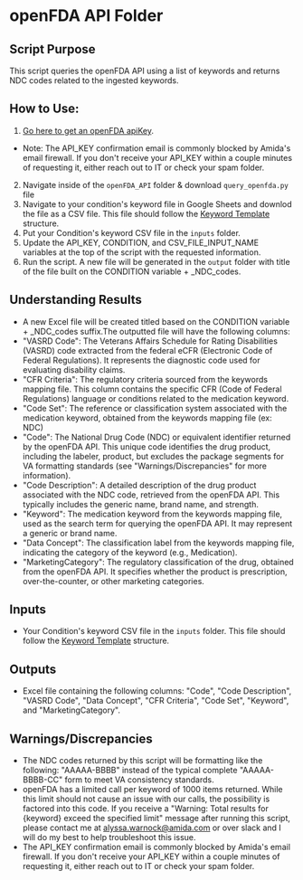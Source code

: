 # openFDA API Folder
## Script Purpose
This script queries the openFDA API using a list of keywords and returns NDC codes related to the ingested keywords. 

## How to Use:
1) [Go here to get an openFDA apiKey](https://open.fda.gov/apis/authentication/).
- Note: The API_KEY confirmation email is commonly blocked by Amida's email firewall.  If you don't receive your API_KEY within a couple minutes of requesting it, either reach out to IT or check your spam folder. 
2) Navigate inside of the `openFDA_API` folder & download `query_openfda.py` file
3) Navigate to your condition's keyword file in Google Sheets and downlod the file as a CSV file. This file should follow the [Keyword Template](https://docs.google.com/spreadsheets/d/1_RapZeT2gHfZQERkFxnjQZEbvCiMd5hNdy9sqATFvNw/edit?gid=0#gid=0) structure.
4) Put your Condition's keyword CSV file in the `inputs` folder.
5) Update the API_KEY, CONDITION, and CSV_FILE_INPUT_NAME variables at the top of the script with the requested information. 
6) Run the script.  A new file will be generated in the `output` folder with title of the file built on the CONDITION variable + _NDC_codes.

## Understanding Results
- A new Excel file will be created titled based on the CONDITION variable + _NDC_codes suffix.The outputted file will have the following columns: 
- "VASRD Code": The Veterans Affairs Schedule for Rating Disabilities (VASRD) code extracted from the federal eCFR (Electronic Code of Federal Regulations). It represents the diagnostic code used for evaluating disability claims.
- "CFR Criteria": The regulatory criteria sourced from the keywords mapping file. This column contains the specific CFR (Code of Federal Regulations) language or conditions related to the medication keyword.
- "Code Set": The reference or classification system associated with the medication keyword, obtained from the keywords mapping file (ex: NDC)
- "Code": The National Drug Code (NDC) or equivalent identifier returned by the openFDA API. This unique code identifies the drug product, including the labeler, product, but excludes the package segments for VA formatting standards (see "Warnings/Discrepancies" for more information).
- "Code Description": A detailed description of the drug product associated with the NDC code, retrieved from the openFDA API. This typically includes the generic name, brand name, and strength.
- "Keyword": The medication keyword from the keywords mapping file, used as the search term for querying the openFDA API. It may represent a generic or brand name.
- "Data Concept": The classification label from the keywords mapping file, indicating the category of the keyword (e.g., Medication).
- "MarketingCategory": The regulatory classification of the drug, obtained from the openFDA API. It specifies whether the product is prescription, over-the-counter, or other marketing categories.

## Inputs
- Your Condition's keyword CSV file in the `inputs` folder.  This file should follow the [Keyword Template](https://docs.google.com/spreadsheets/d/1_RapZeT2gHfZQERkFxnjQZEbvCiMd5hNdy9sqATFvNw/edit?gid=0#gid=0) structure.

## Outputs
- Excel file containing the following columns: "Code", "Code Description", "VASRD Code", "Data Concept", "CFR Criteria", "Code Set", "Keyword", and "MarketingCategory".

## Warnings/Discrepancies 
- The NDC codes returned by this script will be formatting like the following: "AAAAA-BBBB" instead of the typical complete "AAAAA-BBBB-CC" form to meet VA consistency standards. 
- openFDA has a limited call per keyword of 1000 items returned.  While this limit should not cause an issue with our calls, the possibility is factored into this code.  If you receive a "Warning: Total results for {keyword} exceed the specified limit" message after running this script, please contact me at alyssa.warnock@amida.com or over slack and I will do my best to help troubleshoot this issue. 
- The API_KEY confirmation email is commonly blocked by Amida's email firewall.  If you don't receive your API_KEY within a couple minutes of requesting it, either reach out to IT or check your spam folder. 